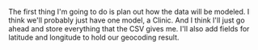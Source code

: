 The first thing I'm going to do is plan out how the data will be modeled.  I
think we'll probably just have one model, a Clinic.  And I think I'll just go
ahead and store everything that the CSV gives me.  I'll also add fields for
latitude and longitude to hold our geocoding result.
